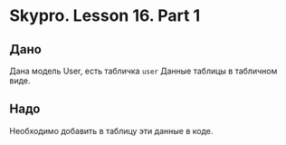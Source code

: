 # Skypro. Lesson 16. Part 1

## Дано

Дана модель User, есть табличка `user`
Данные таблицы в табличном виде.

## Надо

Необходимо добавить в таблицу эти данные в коде.